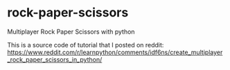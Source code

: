 # rock-paper-scissors
Multiplayer Rock Paper Scissors with python

This is a source code of tutorial that I posted on reddit: 
https://www.reddit.com/r/learnpython/comments/idf6ns/create_multiplayer_rock_paper_scissors_in_python/
